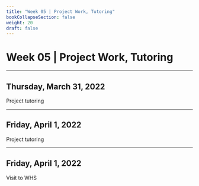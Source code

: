 ```yaml
---
title: "Week 05 | Project Work, Tutoring"
bookCollapseSection: false
weight: 20
draft: false
---
```


# Week 05 | Project Work, Tutoring

---

## Thursday, March 31, 2022

Project tutoring


---

## Friday, April 1, 2022

Project tutoring

---

## Friday, April 1, 2022

Visit to WHS

